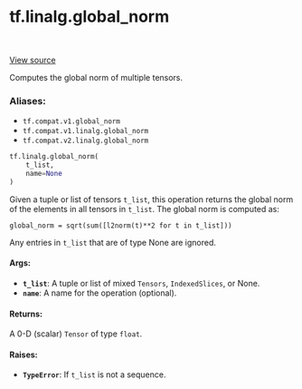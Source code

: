 <div itemscope itemtype="http://developers.google.com/ReferenceObject">
<meta itemprop="name" content="tf.linalg.global_norm" />
<meta itemprop="path" content="Stable" />
</div>

# tf.linalg.global_norm

<!-- Insert buttons -->

<table class="tfo-notebook-buttons tfo-api" align="left">
</table>

<a target="_blank" href="/code/stable/tensorflow/python/ops/clip_ops.py">View source</a>



<!-- Start diff -->
Computes the global norm of multiple tensors.

### Aliases:

* `tf.compat.v1.global_norm`
* `tf.compat.v1.linalg.global_norm`
* `tf.compat.v2.linalg.global_norm`


``` python
tf.linalg.global_norm(
    t_list,
    name=None
)
```



<!-- Placeholder for "Used in" -->

Given a tuple or list of tensors `t_list`, this operation returns the
global norm of the elements in all tensors in `t_list`. The global norm is
computed as:

`global_norm = sqrt(sum([l2norm(t)**2 for t in t_list]))`

Any entries in `t_list` that are of type None are ignored.

#### Args:


* <b>`t_list`</b>: A tuple or list of mixed `Tensors`, `IndexedSlices`, or None.
* <b>`name`</b>: A name for the operation (optional).


#### Returns:

A 0-D (scalar) `Tensor` of type `float`.



#### Raises:


* <b>`TypeError`</b>: If `t_list` is not a sequence.